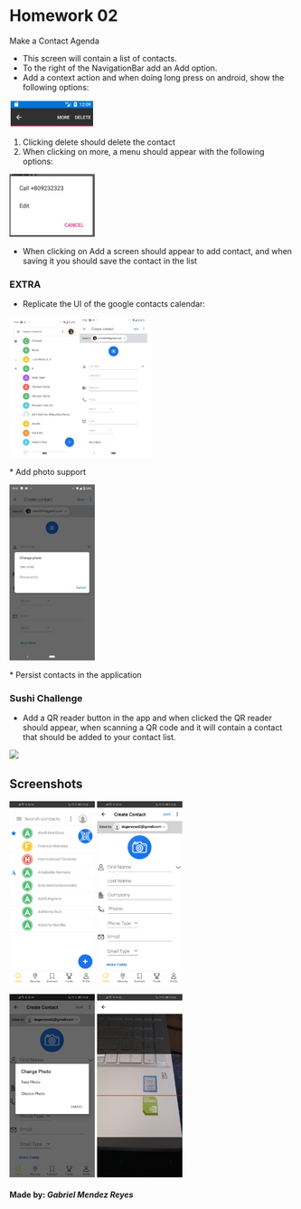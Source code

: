 # Homework 02
Make a Contact Agenda

* This screen will contain a list of contacts.
* To the right of the NavigationBar add an Add option.
* Add a context action and when doing long press on android, show the following options:
<p aling="center">
<img src="/ScreenShots/Design01.JPG" width="30%" />
 </p>
 
 1) Clicking delete should delete the contact
 2) When clicking on more, a menu should appear with the following options:
<p aling="center">
<img src="/ScreenShots/Design02.JPG" width="30%" />
 </p>
 
* When clicking on Add a screen should appear to add contact, and when saving it you should save the contact in the list

### EXTRA
* Replicate the UI of the google contacts calendar:
<p aling="center">
<img src="/ScreenShots/Design03.JPG" width="50%" />
 </p>
 * Add photo support
 <p aling="center">
<img src="/ScreenShots/Design04.JPG" width="30%" />
 </p>
 * Persist contacts in the application
 
 ### Sushi Challenge
 * Add a QR reader button in the app and when clicked the QR reader should appear, when scanning a QR code and it will contain a contact that should be added to your contact list.
  <p aling="center">
<img src="https://cdn2.iconfinder.com/data/icons/picons-basic-3/57/basic3-088_qr_code_scan_mobile-512.png" width="30%" />
 </p>
 
## Screenshots
<p aling="center">
<img src="/ScreenShots/Screen01.JPG" width="30%" /> <img src="/ScreenShots/Screen02.JPG" width="30%" /> 
</p>
<p aling="center">
<img src="/ScreenShots/Screen03.JPG" width="30%" /> <img src="/ScreenShots/Screen04.JPG" width="30%" /> 
 </p>
 
 #### Made by: *Gabriel Mendez Reyes*
